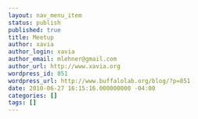 ```yaml
---
layout: nav_menu_item
status: publish
published: true
title: Meetup
author: xavia
author_login: xavia
author_email: mlehner@gmail.com
author_url: http://www.xavia.org
wordpress_id: 851
wordpress_url: http://www.buffalolab.org/blog/?p=851
date: 2010-06-27 16:15:16.000000000 -04:00
categories: []
tags: []
---
```


